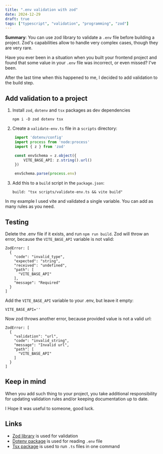 ```yaml
---
title: ".env validation with zod"
date: 2024-12-29
draft: true
tags: ["typescript", "validation", "programming", "zod"]
---
```


**Summary**: You can use zod library to validate a `.env` file before building a
project. Zod's capabilities allow to handle very complex cases, though they are
very rare.

<!--more-->

Have you ever been in a situation when you built your frontend project and found
that some value in your `.env` file was incorrect, or even missed? I've been.

After the last time when this happened to me, I decided to add validation to the
build step.

## Add validation to a project

1. Install `zod`, `dotenv` and `tsx` packages as dev dependencies
   ```
   npm i -D zod dotenv tsx
   ```
2. Create a `validate-env.ts` file in a `scripts` directory:
   ```ts
    import 'dotenv/config'
    import process from 'node:process'
    import { z } from 'zod'

    const envSchema = z.object({
        VITE_BASE_API: z.string().url()
    })

    envSchema.parse(process.env)
   ```
3. Add this to a `build` script  in the `package.json`:
   ```
   build: "tsx scripts/validate-env.ts && vite build"
   ```

In my example I used vite and validated a single variable. You can add as many
rules as you need.

## Testing

Delete the .env file if it exists, and run `npm run build`. Zod will throw
an error, because the `VITE_BASE_API` variable is not valid:

```
ZodError: [
  {
    "code": "invalid_type",
    "expected": "string",
    "received": "undefined",
    "path": [
      "VITE_BASE_API"
    ],
    "message": "Required"
  }
]
```

Add the `VITE_BASE_API` variable to your .env, but leave it empty:

```
VITE_BASE_API=''
```

Now zod throws another error, because provided value is not a valid url:

```
ZodError: [
  {
    "validation": "url",
    "code": "invalid_string",
    "message": "Invalid url",
    "path": [
      "VITE_BASE_API"
    ]
  }
]
```

## Keep in mind

When you add such thing to your project, you take additional responsibility
for updating validation rules and/or keeping documentation up to date.

I Hope it was useful to someone, good luck.

## Links

- [Zod library](https://zod.dev) is used for validation
- [Dotenv package](https://www.npmjs.com/package/dotenv) is used for reading
  `.env` file
- [Tsx package](https://tsx.is/) is used to run `.ts` files in one command
